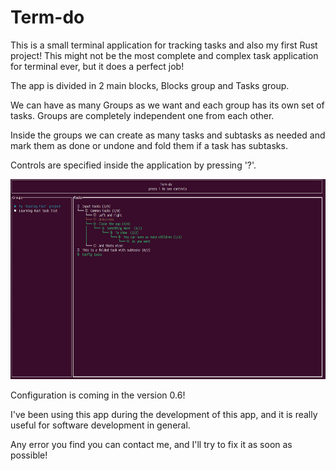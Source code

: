 # Term-do
This is a small terminal application for tracking tasks and also my first Rust project! This might not be the most complete and complex task application for terminal ever, but it does a perfect job!

The app is divided in 2 main blocks, Blocks group and Tasks group.

We can have as many Groups as we want and each group has its own set of tasks. Groups are
completely independent one from each other.

Inside the groups we can create as many tasks and subtasks as needed and mark them as done or undone and fold 
them if a task has subtasks.

Controls are specified inside the application by pressing '?'.

<div>
<img src="img/screenshot.png" height="320" width="650" />
</div>

Configuration is coming in the version 0.6!

I've been using this app during the development of this app, and it is really useful for software development in general.

Any error you find you can contact me, and I'll try to fix it as soon as possible!